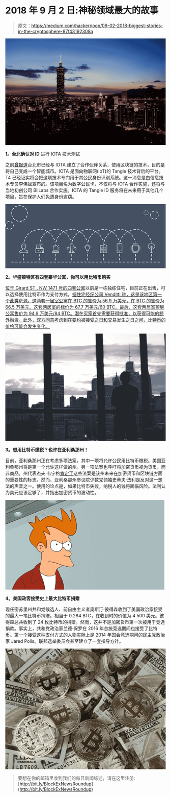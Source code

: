 # 2018 年 9 月 2 日:神秘领域最大的故事

> 原文：<https://medium.com/hackernoon/09-02-2018-biggest-stories-in-the-cryptosphere-87f43192308a>

![](img/670e2fc47a59add4edfdb0e5885b76a9.png)

**1。台北确认对 ID** 进行 IOTA 技术测试

之前[曾报道](https://cointelegraph.com/news/taipei-partners-with-iota-to-become-a-blockchain-powered-smart-city)台北市已经与 IOTA 建立了合作伙伴关系，使用区块链的技术，目的是将自己变成一个智能城市。IOTA 是面向物联网(IoT)的 Tangle 技术背后的平台。T4 已经证实将会把这项技术专门用于其公民身份识别系统。这一消息是由信息技术专员李伟斌宣布的。该项目名为数字公民卡，不仅将与 IOTA 合作实施，还将与当地初创公司 BiiLabs 合作实施。IOTA 的 Tangle ID 服务将在未来用于其他几个项目，旨在保护人们免遭身份盗窃。

![](img/64c0fabdf83ec3207fda4d80d4fdebd3.png)

**2。华盛顿特区有四套豪华公寓，你可以用比特币购买**

[位于 Girard ST . NW 1471 号的四套公寓](https://www.washingtonpost.com/news/where-we-live/wp/2018/02/07/four-condos-in-northwest-washington-list-for-569000-to-949000-and-bitcoin/?utm_term=.83f8dc06b953)以前是一栋独栋住宅，目前正在出售，可以选择使用比特币作为支付方式。[据住宅经纪公司 Venditti 称，这是该地区第一个此类房源。这两套一居室公寓在 BTC 的售价为 56.9 万美元，在 BTC 的售价为 66.5 万美元。这套两居室的标价为 67.7 万美元/60 BTC。最后，这套两居室顶层公寓售价为 94.9 万美元/84 BTC。潜在买家首先需要获得批准，以获得可能的额外融资。此外，双方同意考虑到在要约被接受之日和交易发生之日之间，比特币的价格可能会发生变化。](https://www.ccn.com/washington-d-c-gets-its-first-bitcoin-condo-listings/)

![](img/5f21bf153d4d54cfcdc9f161a4ca764e.png)

**3。想用比特币缴税？也许在亚利桑那州！**

目前，亚利桑那州正在考虑多项法案，其中一项将允许公民用比特币缴税。美国亚利桑那州将是第一个允许这样做的州。另一项法案也呼吁将加密货币视为货币，而非商品。州代表杰夫·韦宁格[肯定了](https://www.newsbtc.com/2018/02/08/arizona-may-become-first-state-accept-bitcoin-tax-bill/)这些法案是该州未来在加密货币和区块链方面的重要性的标志。然而，亚利桑那州参议院少数党领袖史蒂夫·法利是反对这一想法的声音之一。使用的论点是，如果比特币失败，纳税人的钱将面临风险。法利认为美元应该足够了，并指出加密货币的波动性。

![](img/52b9ee5ff2df43d86c35a81a96569010.png)

**4。美国政客接受史上最大比特币捐赠**

现任密苏里州共和党候选人、前自由主义者奥斯汀·彼得森收到了美国政治家接受的最大一笔比特币捐赠。相当于 0.284 BTC，在收到时的价值为 4 500 美元。彼得森总共收到了 24 枚比特币的捐赠。然而，这并不是加密货币第一次被用于竞选捐款。事实上，共和党政治家兰德·保罗在 2016 年总统竞选期间也接受了比特币。[第一个接受这种支付方式的人物](http://time.com/93765/jared-polis-bitcoin/)实际上是 2014 年国会竞选期间的民主党政治家 Jared Polis。联邦选举委员会甚至建立了一套指导方针。

![](img/6494f93ce19b88b9c9f6317a3163230f.png)

> 要想在你的邮箱里收到我们的每日新闻综述，请在这里注册:[http://bit.ly/BlockExNewsRoundup](http://bit.ly/BlockExNewsRoundup)